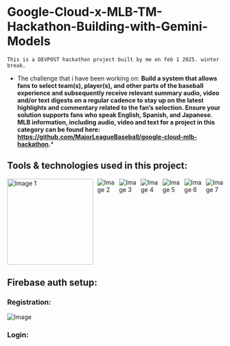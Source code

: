 # Google-Cloud-x-MLB-TM-Hackathon-Building-with-Gemini-Models
``This is a DEVPOST hackathon project built by me on feb 1 2025. winter break.``

- The challenge that i have been working on: **Build a system that allows fans to select team(s), player(s), and other parts of the baseball experience and subsequently receive relevant summary audio, video and/or text digests on a regular cadence to stay up on the latest highlights and commentary related to the fan’s selection. Ensure your solution supports fans who speak English, Spanish, and Japanese. MLB information, including audio, video and text for a project in this category can be found here: https://github.com/MajorLeagueBaseball/google-cloud-mlb-hackathon.***

## Tools & technologies used in this project:

<div style="display: flex; flex-wrap: nowrap; overflow-x: auto; gap: 10px;">
  <img src="https://github.com/user-attachments/assets/f5c909e4-2698-4369-86bb-8efcc0dbe178" alt="Image 1" style="max-width: 200px; height: 200px;">
  <img src="https://github.com/user-attachments/assets/8e64bf1e-9a73-4b27-b663-87c22af1e161" alt="Image 2" style="max-width: 200px; height: auto;">
  <img src="https://github.com/user-attachments/assets/f58db321-3855-4d8f-acf1-75a1539002a5" alt="Image 3" style="max-width: 200px; height: auto;">
  <img src="https://github.com/user-attachments/assets/91f30d9b-0ec6-4129-9099-f5bc322a5a70" alt="Image 4" style="max-width: 200px; height: auto;">
  <img src="https://github.com/user-attachments/assets/2ef31bdb-6250-4f23-98a3-709341f3f762" alt="Image 5" style="max-width: 200px; height: auto;">
  <img src="https://github.com/user-attachments/assets/76f7b85d-c6a3-4332-bfbf-395dbf4422be" alt="Image 6" style="max-width: 200px; height: auto;">
  <img src="https://github.com/user-attachments/assets/ce15c17b-650b-4e10-9c78-b5129eae3b4b" alt="Image 7" style="max-width: 200px; height: auto;">
  <img src="https://github.com/user-attachments/assets/93d92dc4-6649-468d-a62f-4ea49874164d" alt="Image 8" style="max-width: 200px; height: auto;">
</div>

## Firebase auth setup:
### Registration:

![Image](https://github.com/user-attachments/assets/203ce778-8ab4-4de5-9bf8-3d2ca16a1b6d)

### Login: 

